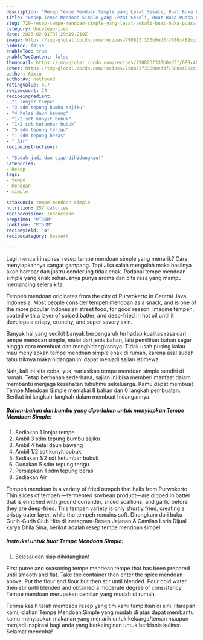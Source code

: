 ```yaml
---
description: "Resep Tempe Mendoan Simple yang Lezat Sekali, Buat Buka Puasa Lezat"
title: "Resep Tempe Mendoan Simple yang Lezat Sekali, Buat Buka Puasa Lezat"
slug: 729-resep-tempe-mendoan-simple-yang-lezat-sekali-buat-buka-puasa-lezat
category: Uncategorized
date: 2023-02-01T07:29:19.210Z
image: https://img-global.cpcdn.com/recipes/790823f330b0ed3f/680x482cq70/tempe-mendoan-simple-foto-resep-utama.jpg
hideToc: false
enableToc: true
enableTocContent: false
thumbnail: https://img-global.cpcdn.com/recipes/790823f330b0ed3f/680x482cq70/tempe-mendoan-simple-foto-resep-utama.jpg
cover: https://img-global.cpcdn.com/recipes/790823f330b0ed3f/680x482cq70/tempe-mendoan-simple-foto-resep-utama.jpg
author: Admin
authorAv: notfound
ratingvalue: 4.7
reviewcount: 24
recipeingredient:
- "1 lonjor tempe"
- "3 sdm tepung bumbu sajiku"
- "4 helai daun bawang"
- "1/2 sdt kunyit bubuk"
- "1/2 sdt ketumbar bubuk"
- "5 sdm tepung terigu"
- "1 sdm tepung beras"
- " Air"
recipeinstructions:

- "Sudah jadi dan siap dihidangkan!"
categories:
- Resep
tags:
- tempe
- mendoan
- simple

katakunci: tempe mendoan simple 
nutrition: 257 calories
recipecuisine: Indonesian
preptime: "PT20M"
cooktime: "PT53M"
recipeyield: "4"
recipecategory: Dessert

---
```



Lagi mencari inspirasi resep tempe mendoan simple yang menarik? Cara menyiapkannya sangat gampang. Tapi Jika salah mengolah maka hasilnya akan hambar dan justru cenderung tidak enak. Padahal tempe mendoan simple yang enak seharusnya punya aroma dan cita rasa yang mampu memancing selera kita.


Tempeh mendoan originates from the city of Purwokerto in Central Java, Indonesia. Most people consider tempeh mendoan as a snack, and is one of the more popular Indonesian street food, for good reason. Imagine tempeh, coated with a layer of spiced batter, and deep-fried in hot oil until it develops a crispy, crunchy, and super savory skin.

Banyak hal yang sedikit banyak berpengaruh terhadap kualitas rasa dari tempe mendoan simple, mulai dari jenis bahan, lalu pemilihan bahan segar hingga cara membuat dan menghidangkannya. Tidak usah pusing kalau mau menyiapkan tempe mendoan simple enak di rumah, karena asal sudah tahu triknya maka hidangan ini dapat menjadi sajian istimewa.


Nah, kali ini kita coba, yuk, variasikan tempe mendoan simple sendiri di rumah. Tetap berbahan sederhana, sajian ini bisa memberi manfaat dalam membantu menjaga kesehatan tubuhmu sekeluarga. Kamu dapat membuat Tempe Mendoan Simple memakai 8 bahan dan 0 langkah pembuatan. Berikut ini langkah-langkah dalam membuat hidangannya.

<!--inarticleads1-->

##### Bahan-bahan dan bumbu yang diperlukan untuk menyiapkan Tempe Mendoan Simple:

1. Sediakan 1 lonjor tempe
1. Ambil 3 sdm tepung bumbu sajiku
1. Ambil 4 helai daun bawang
1. Ambil 1/2 sdt kunyit bubuk
1. Sediakan 1/2 sdt ketumbar bubuk
1. Gunakan 5 sdm tepung terigu
1. Persiapkan 1 sdm tepung beras
1. Sediakan  Air


Tempeh mendoan is a variety of fried tempeh that hails from Purwokerto. Thin slices of tempeh —fermented soybean product—are dipped in batter that is enriched with ground coriander, sliced scallions, and garlic before they are deep-fried. This tempeh variety is only shortly fried, creating a crispy outer layer, while the tempeh remains soft. Dirangkum dari buku Gurih-Gurih Club Hits di Instagram-Resep Jajanan &amp; Camilan Laris Dijual karya Dhila Sina, berikut adalah resep tempe mendoan simpel. 

<!--inarticleads2-->

##### Instruksi untuk buat Tempe Mendoan Simple:


1. Selesai dan siap dihidangkan!

First puree and seasoning tempe mendean tempe that has been prepared until smooth and flat. Take the container then enter the spice mendoan above. Put the flour and flour but then stir until blended. Pour cold water then stir until blended and obtained a moderate degree of consistency. Tempe mendoan merupakan cemilan yang mudah di rumah. 

Terima kasih telah membaca resep yang tim kami tampilkan di sini. Harapan kami, olahan Tempe Mendoan Simple yang mudah di atas dapat membantu kamu menyiapkan makanan yang menarik untuk keluarga/teman maupun menjadi inspirasi bagi anda yang berkeinginan untuk berbisnis kuliner. Selamat mencoba!
